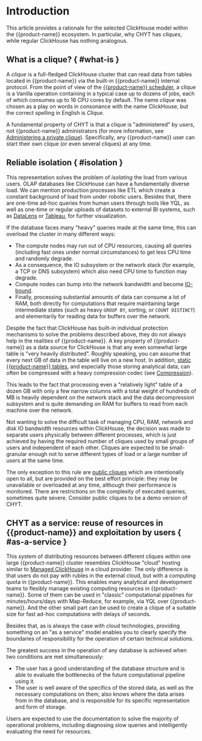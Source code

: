 # Introduction

This article provides a rationale for the selected ClickHouse model within the {{product-name}} ecosystem. In particular, why CHYT has *cliques*, while regular ClickHouse has nothing analogous.

## What is a clique? { #what-is }

A *clique* is a full-fledged ClickHouse cluster that can read data from tables located in {{product-name}} via the built-in {{product-name}} internal protocol.
From the point of view of the [{{product-name}} scheduler](../../../../user-guide/data-processing/scheduler/scheduler-and-pools.md), a clique is a Vanilla operation containing in a typical case up to dozens of jobs, each of which consumes up to 16 CPU cores by default. The name *clique* was chosen as a play on words in consonance with the name ClickHouse, but the correct spelling in English is *Clique*.

A fundamental property of CHYT is that a clique is "administered" by *users*, not {{product-name}} administrators (for more information, see [Administering a private clique](../../../../user-guide/data-processing/chyt/cliques/administration.md)). Specifically, any {{product-name}} user can start their own clique (or even several cliques) at any time.


## Reliable isolation { #isolation }

This representation solves the problem of *isolating* the load from various users. OLAP databases like ClickHouse can have a fundamentally diverse load. We can mention production processes like ETL which create a constant background of load from under robotic users. Besides that, there are one-time ad-hoc queries from human users through tools like YQL, as well as one-time or regular uploads of datasets to external BI systems, such as [DataLens](https://cloud.yandex.ru/docs/datalens/) or [Tableau](https://www.tableau.com/), for further visualization.

If the database faces many "heavy" queries made at the same time, this can overload the cluster in many different ways:
- The compute nodes may run out of CPU resources, causing all queries (including fast ones under normal circumstances) to get less CPU time and randomly degrade.
- As a consequence, the IO subsystem or the network stack (for example, a TCP or DNS subsystem) which also need CPU time to function may degrade.
- Compute nodes can bump into the network bandwidth and become [IO-bound](https://en.wikipedia.org/wiki/I/O_bound).
- Finally, processing substantial amounts of data can consume a lot of RAM, both directly for computations that require maintaining large intermediate states (such as heavy `GROUP BY`, sorting, or `COUNT DISTINCT`) and elementarily for reading data for buffers over the network.

Despite the fact that ClickHouse has built-in individual protection mechanisms to solve the problems described above, they do not always help in the realities of {{product-name}}. A key property of {{product-name}} as a data source for ClickHouse is that any even somewhat large table is "very heavily distributed". Roughly speaking, you can assume that every next GB of data in the table will live on a new host. In addition, [static {{product-name}} tables](../../../../user-guide/storage/static-tables.md), and especially those storing analytical data, can often be compressed with a heavy compression codec (see [Compression](../../../../user-guide/storage/compression.md)).

This leads to the fact that processing even a "relatively light" table of a dozen GB with only a few narrow columns with a total weight of hundreds of MB is heavily dependent on the network stack and the data decompression subsystem and is quite demanding on RAM for buffers to read from each machine over the network.

Not wanting to solve the difficult task of managing CPU, RAM, network and disk IO bandwidth resources within ClickHouse, the decision was made to separate users physically between different processes, which is just achieved by having the required number of cliques used by small groups of users and independent of each other. Cliques are expected to be small-granular enough not to serve different types of load or a large number of users at the same time.

The only exception to this rule are [public cliques](../../../../user-guide/data-processing/chyt/try-chyt.md#public) which are intentionally open to all, but are provided on the best effort principle: they may be unavailable or overloaded at any time, although their performance is monitored. There are restrictions on the complexity of executed queries, sometimes quite severe. Consider public cliques to be a demo version of CHYT.

## CHYT as a service: reuse of resources in {{product-name}} and exploitation by users { #as-a-service }

This system of distributing resources between different cliques within one large {{product-name}} cluster resembles ClickHouse "cloud" hosting similar to [Managed ClickHouse](https://cloud.yandex.ru/services/managed-clickhouse) in a cloud provider. The only difference is that users do not pay with rubles in the external cloud, but with a computing quota in {{product-name}}. This enables many analytical and development teams to flexibly manage existing computing resources in {{product-name}}. Some of them can be used in "classic" computational pipelines for minutes/hours/days with Map-Reduce, for example, via YQL over {{product-name}}. And the other small part can be used to create a clique of a suitable size for fast ad-hoc computations with delays of seconds.

Besides that, as is always the case with cloud technologies, providing something on an "as a service" model enables you to clearly specify the boundaries of responsibility for the operation of certain technical solutions.

The greatest success in the operation of any database is achieved when two conditions are met simultaneously:

- The user has a good understanding of the database structure and is able to evaluate the bottlenecks of the future computational pipeline using it.
- The user is well aware of the specifics of the stored data, as well as the necessary computations on them, also knows where the data arises from in the database, and is responsible for its specific representation and form of storage.

Users are expected to use the documentation to solve the majority of operational problems, including diagnosing slow queries and intelligently evaluating the need for resources.
